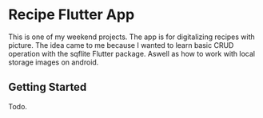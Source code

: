# Recipe Flutter App

This is one of my weekend projects. The app is for digitalizing recipes with picture. The idea came to me because I wanted to learn basic CRUD operation with the sqflite Flutter package. Aswell as how to work with local storage images on android.

## Getting Started

Todo.
